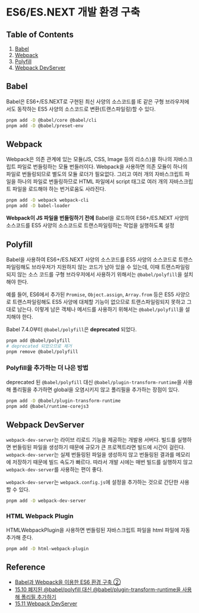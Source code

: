 # ES6/ES.NEXT 개발 환경 구축

## Table of Contents
1. [Babel](#babel)
1. [Webpack](#webpack)
1. [Polyfill](#polyfill)
1. [Webpack DevServer](#webpack-devserver)


## Babel
Babel은 ES6+/ES.NEXT로 구현된 최신 사양의 소스코드를 IE 같은 구형 브라우저에서도 동작하는 ES5 사양의 소스코드로 변환(트랜스파일링)할 수 있다.

```bash
pnpm add -D @babel/core @babel/cli
pnpm add -D @babel/preset-env
```


## Webpack
Webpack은 의존 관계에 있는 모듈(JS, CSS, Image 등의 리소스)을 하나의 자바스크립트 파일로 번들링하는 모듈 번들러이다. Webpack을 사용하면 의존 모듈이 하나의 파일로 번들링되므로 별도의 모듈 로더가 필요없다. 그리고 여러 개의 자바스크립트 파일을 하나의 파일로 번들링하므로 HTML 파일에서 script 태그로 여러 개의 자바스크립트 파일을 로드해야 하는 번거로움도 사라진다.

```bash
pnpm add -D webpack webpack-cli
pnpm add -D babel-loader
```

**Webpack이 JS 파일을 번들링하기 전에** Babel을 로드하여 ES6+/ES.NEXT 사양의 소스코드를 ES5 사양의 소스코드로 트랜스파일링하는 작업을 실행하도록 설정


## Polyfill
Babel을 사용하여 ES6+/ES.NEXT 사양의 소스코드를 ES5 사양의 소스코드로 트랜스파일링해도 브라우저가 지원하지 않는 코드가 남아 있을 수 있는데, 이때 트랜스파일링 되지 않는 소스 코드를 구형 브라우저에서 사용하기 위해서는 `@babel/polyfill`을 설치해야 한다.

예를 들어, ES6에서 추가된 `Promise`, `Object.assign`, `Array.from` 등은 ES5 사양으로 트랜스파일링해도 ES5 사양에 대체할 기능이 없으므로 트랜스파일링되지 못하고 그대로 남는다. 이렇게 남은 객체나 메서드를 사용하기 위해서는 `@babel/polyfill`을 설치해야 한다.

Babel 7.4.0부터 `@babel/polyfill`은 **deprecated** 되었다. 

```bash
pnpm add @babel/polyfill
# deprecated 되었으므로 제거
pnpm remove @babel/polyfill
```

### Polyfill을 추가하는 더 나은 방법
deprecated 된 `@babel/polyfill` 대신 `@babel/plugin-transform-runtime`을 사용해 폴리필을 추가하면 global을 오염시키지 않고 폴리필을 추가하는 장점이 있다.

```bash
pnpm add -D @babel/plugin-transform-runtime
pnpm add @babel/runtime-corejs3
```

## Webpack DevServer
`webpack-dev-server`는 라이브 리로드 기능을 제공하는 개발용 서버다. 빌드를 실행하면 번들링된 파일을 생성하기 때문에 규모가 큰 프로젝트라면 빌드에 시간이 걸린다. `webpack-dev-server`는 실제 번들링된 파일을 생성하지 않고 번들링된 결과를 메모리에 저장하기 때문에 빌드 속도가 빠르다. 따라서 개발 시에는 매번 빌드를 실행하지 않고 `webpack-dev-server`를 사용하는 편이 좋다.

`webpack-dev-server`는 `webpack.config.js`에 설정을 추가하는 것으로 간단한 사용할 수 있다.

```bash
pnpm add -D webpack-dev-server
```

### HTML Webpack Plugin
HTMLWebpackPlugin을 사용하면 번들링된 자바스크립트 파일을 html 파일에 자동 추가해 준다.

```bash
pnpm add -D html-webpack-plugin
```


## Reference
- [Babel과 Webpack을 이용한 ES6 환경 구축 ②](https://poiemaweb.com/es6-babel-webpack-2)
- [15.10 폐지된 @babel/polyfill 대신 @babel/plugin-transform-runtime을 사용해 폴리필 추가하기](https://poiemaweb.com/babel-polyfill)
- [15.11 Webpack DevServer](https://poiemaweb.com/devServer)
